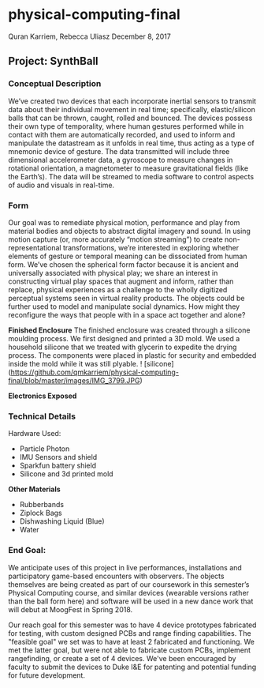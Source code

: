 # physical-computing-final
Quran Karriem, Rebecca Uliasz
December 8, 2017
## Project: SynthBall
### Conceptual Description
We’ve created two devices that each incorporate inertial sensors to transmit data about their individual movement in real time; specifically, elastic/silicon balls that can be thrown, caught, rolled and bounced. The devices possess their own type of temporality, where human gestures performed while in contact with them are automatically recorded, and used to inform and manipulate the datastream as it unfolds in real time, thus acting as a type of mnemonic device of gesture. The data transmitted will include three dimensional accelerometer data, a gyroscope to measure changes in rotational orientation, a magnetometer to measure gravitational fields (like the Earth’s). The data will be streamed to media software to control aspects of audio and visuals in real-time. 

### Form
Our goal was to remediate physical motion, performance and play from material bodies and objects to abstract digital imagery and sound. In using motion capture (or, more accurately “motion streaming”) to create non-representational transformations, we’re interested in exploring whether elements of gesture or temporal meaning can be dissociated from human form. We’ve chosen the spherical form factor because it is ancient and universally associated with physical play; we share an interest in constructing virtual play spaces that augment and inform, rather than replace, physical experiences as a challenge to the wholly digitized perceptual systems seen in virtual reality products. The objects could be further used to model and manipulate social dynamics. How might they reconfigure the ways that people with in a space act together and alone?

**Finished Enclosure**
The finished enclosure was created through a silicone moulding process. We first designed and printed a 3D mold. We used a household silicone that we treated with glycerin to expedite the drying process. The components were placed in plastic for security and embedded inside the mold while it was still plyable. 
! [silicone] 
(https://github.com/qmkarriem/physical-computing-final/blob/master/images/IMG_3799.JPG) 


**Electronics Exposed**

### Technical Details
Hardware Used:
* Particle Photon 
* IMU Sensors and shield 
* Sparkfun battery shield
* Silicone and 3d printed mold

**Other Materials**
* Rubberbands
* Ziplock Bags
* Dishwashing Liquid (Blue)
* Water

### End Goal:
We anticipate uses of this project in live performances, installations and participatory game-based encounters with observers. The objects themselves are being created as part of our coursework in this semester’s Physical Computing course, and similar devices (wearable versions rather than the ball form here) and software will be used in a new dance work that will debut at MoogFest in Spring 2018. 

Our reach goal for this semester was to have 4 device prototypes fabricated for testing, with custom designed PCBs and range finding capabilities. The "feasible goal" we set was to have at least 2 fabricated and functioning. We met the latter goal, but were not able to fabricate custom PCBs, implement rangefinding, or create a set of 4 devices. We've been encouraged by faculty to submit the devices to Duke I&E for patenting and potential funding for future development.
